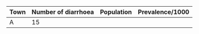 | Town | Number of diarrhoea | Population | Prevalence/1000 |
|------|---------------------|------------|-----------------|
| A    | 15                  |     
